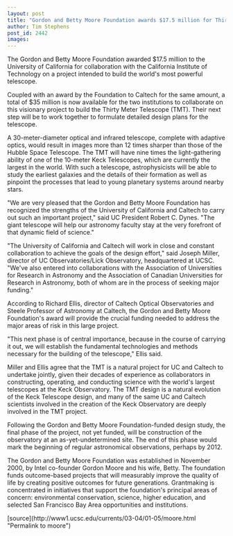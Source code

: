 ```yaml
---
layout: post
title: "Gordon and Betty Moore Foundation awards $17.5 million for Thirty-Meter Telescope plans"
author: Tim Stephens
post_id: 2442
images:
---
```


<p>
  The Gordon and Betty Moore Foundation awarded $17.5 million to the University of California for collaboration with the California Institute of Technology on a project intended to build the world's most powerful telescope.
</p>
<p>
  Coupled with an award by the Foundation to Caltech for the same amount, a total of $35 million is now available for the two institutions to collaborate on this visionary project to build the Thirty Meter Telescope (TMT). Their next step will be to work together to formulate detailed design plans for the telescope.<br>
</p>
<p>
  A 30-meter-diameter optical and infrared telescope, complete with adaptive optics, would result in images more than 12 times sharper than those of the Hubble Space Telescope. The TMT will have nine times the light-gathering ability of one of the 10-meter Keck Telescopes, which are currently the largest in the world. With such a telescope, astrophysicists will be able to study the earliest galaxies and the details of their formation as well as pinpoint the processes that lead to young planetary systems around nearby stars.<br>
</p>
<p>
  "We are very pleased that the Gordon and Betty Moore Foundation has recognized the strengths of the University of California and Caltech to carry out such an important project," said UC President Robert C. Dynes. "The giant telescope will help our astronomy faculty stay at the very forefront of that dynamic field of science."<br>
</p>
<p>
  "The University of California and Caltech will work in close and constant collaboration to achieve the goals of the design effort," said Joseph Miller, director of UC Observatories/Lick Observatory, headquartered at UCSC. "We've also entered into collaborations with the Association of Universities for Research in Astronomy and the Association of Canadian Universities for Research in Astronomy, both of whom are in the process of seeking major funding."<br>
</p>
<p>
  According to Richard Ellis, director of Caltech Optical Observatories and Steele Professor of Astronomy at Caltech, the Gordon and Betty Moore Foundation's award will provide the crucial funding needed to address the major areas of risk in this large project.<br>
</p>
<p>
  "This next phase is of central importance, because in the course of carrying it out, we will establish the fundamental technologies and methods necessary for the building of the telescope," Ellis said.<br>
</p>
<p>
  Miller and Ellis agree that the TMT is a natural project for UC and Caltech to undertake jointly, given their decades of experience as collaborators in constructing, operating, and conducting science with the world's largest telescopes at the Keck Observatory. The TMT design is a natural evolution of the Keck Telescope design, and many of the same UC and Caltech scientists involved in the creation of the Keck Observatory are deeply involved in the TMT project.<br>
</p>
<p>
  Following the Gordon and Betty Moore Foundation-funded design study, the final phase of the project, not yet funded, will be construction of the observatory at an as-yet-undetermined site. The end of this phase would mark the beginning of regular astronomical observations, perhaps by 2012.<br>
</p>
<p>
  The Gordon and Betty Moore Foundation was established in November 2000, by Intel co-founder Gordon Moore and his wife, Betty. The foundation funds outcome-based projects that will measurably improve the quality of life by creating positive outcomes for future generations. Grantmaking is concentrated in initiatives that support the foundation's principal areas of concern: environmental conservation, science, higher education, and selected San Francisco Bay Area opportunities and institutions.<br>
</p>
[source](http://www1.ucsc.edu/currents/03-04/01-05/moore.html "Permalink to moore")
